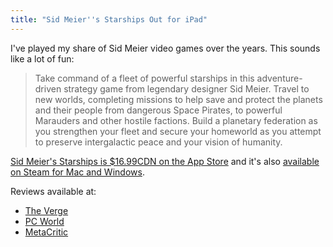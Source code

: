 ```yaml
---
title: "Sid Meier''s Starships Out for iPad"
---
```

<p>I've played my share of Sid Meier video games over the years. This sounds like a lot of fun:</p>
<blockquote><p>
  Take command of a fleet of powerful starships in this adventure-driven strategy game from legendary designer Sid Meier. Travel to new worlds, completing missions to help save and protect the planets and their people from dangerous Space Pirates, to powerful Marauders and other hostile factions. Build a planetary federation as you strengthen your fleet and secure your homeworld as you attempt to preserve intergalactic peace and your vision of humanity.
</p></blockquote>
<p><a href="https://itunes.apple.com/ca/app/sid-meiers-starships/id880424461?mt=8&uo=4&at=10l4Ki" target="itunes_store">Sid Meier's Starships is $16.99CDN on the App Store</a> and it's also <a href="http://store.steampowered.com/app/282210/">available on Steam for Mac and Windows</a>.</p>
<p>Reviews available at:</p>
<ul>
<li><a href="http://www.theverge.com/2015/3/12/8191487/sid-meiers-starships-review">The Verge</a></li>
<li><a href="http://www.pcworld.com/article/2895217/sid-meiers-starships-review-beyond-earth-and-beautifully-bite-sized.html">PC World</a></li>
<li><a href="http://www.metacritic.com/game/pc/sid-meiers-starships">MetaCritic</a></li>
</ul>
